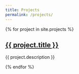 ```yaml
---
title: Projects
permalink: /projects/
---
```


{% for project in site.projects %}
  <h2>
    <a style="font-size:1em;" href="{{ project.url }}">
      {{ project.title }}
      </a>
  </h2>
  <p>{{ project.description }}</p>
{% endfor %}